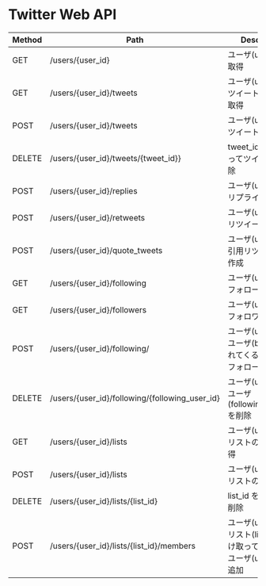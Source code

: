 # Twitter Web API

|Method|Path|Description|
|---|---|---|
|GET|/users/{user_id}|ユーザ(user_id)の取得|
|GET|/users/{user_id}/tweets|ユーザ(user_id)のツイートの一覧を取得|
|POST|/users/{user_id}/tweets|ユーザ(user_id)のツイートの作成|
|DELETE|/users/{user_id}/tweets/{tweet_id}}|tweet_id を受け取ってツイートの削除|
|POST|/users/{user_id}/replies|ユーザ(user_id)のリプライを作成|
|POST|/users/{user_id}/retweets|ユーザ(user_id)のリツイートの作成|
|POST|/users/{user_id}/quote_tweets|ユーザ(user_id)の引用リツイートの作成|
|GET|/users/{user_id}/following|ユーザ(user_id)のフォロー一覧|
|GET|/users/{user_id}/followers|ユーザ(user_id)のフォロワー一覧|
|POST|/users/{user_id}/following/|ユーザ(user_id)がユーザ(bodyで送られてくるuser_id)をフォロー |
|DELETE|/users/{user_id}/following/{following_user_id}|ユーザ(user_id)がユーザ(following_user_id)を削除|
|GET|/users/{user_id}/lists|ユーザ(user_id)のリストの一覧を取得|
|POST|/users/{user_id}/lists|ユーザ(user_id)のリストの作成|
|DELETE|/users/{user_id}/lists/{list_id}|list_id を受け取って削除|
|POST|/users/{user_id}/lists/{list_id}/members|ユーザ(user_id)のリスト(list_id) を受け取ってリストにユーザ(user_id)を追加|
